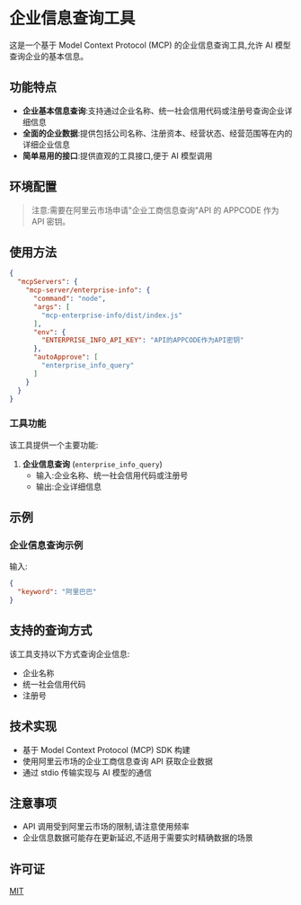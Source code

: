 # 企业信息查询工具

这是一个基于 Model Context Protocol (MCP) 的企业信息查询工具,允许 AI 模型查询企业的基本信息。

## 功能特点

- **企业基本信息查询**:支持通过企业名称、统一社会信用代码或注册号查询企业详细信息
- **全面的企业数据**:提供包括公司名称、注册资本、经营状态、经营范围等在内的详细企业信息
- **简单易用的接口**:提供直观的工具接口,便于 AI 模型调用

## 环境配置

> 注意:需要在阿里云市场申请"企业工商信息查询"API 的 APPCODE 作为 API 密钥。

## 使用方法

```json
{
  "mcpServers": {
    "mcp-server/enterprise-info": {
      "command": "node",
      "args": [
        "mcp-enterprise-info/dist/index.js"
      ],
      "env": {
        "ENTERPRISE_INFO_API_KEY": "API的APPCODE作为API密钥"
      },
      "autoApprove": [
        "enterprise_info_query"
      ]
    }
  }
}
```

### 工具功能

该工具提供一个主要功能:

1. **企业信息查询** (`enterprise_info_query`)
   - 输入:企业名称、统一社会信用代码或注册号
   - 输出:企业详细信息

## 示例

### 企业信息查询示例

输入:
```json
{
  "keyword": "阿里巴巴"
}
```
## 支持的查询方式

该工具支持以下方式查询企业信息:
- 企业名称
- 统一社会信用代码
- 注册号

## 技术实现

- 基于 Model Context Protocol (MCP) SDK 构建
- 使用阿里云市场的企业工商信息查询 API 获取企业数据
- 通过 stdio 传输实现与 AI 模型的通信

## 注意事项

- API 调用受到阿里云市场的限制,请注意使用频率
- 企业信息数据可能存在更新延迟,不适用于需要实时精确数据的场景

## 许可证

[MIT](LICENSE)